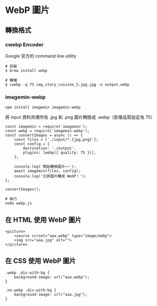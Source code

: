 # WebP 圖片

## 轉換格式
### cwebp Encoder
Google 官方的 command line utility

	# 安裝
	$ brew install webp
	 
	# 轉檔
	$ cwebp -q 75 img_story_cuisine_3.jpg.jpg -o output.webp

### imagemin-webp

	npm install imagemin imagemin-webp

將 input 資料夾裡所有 .jpg 和 .png 圖片轉換成 .webp（影像品質設定為 75）

	const imagemin = require('imagemin');
	const webp = require('imagemin-webp');
	const convertImages = async () => {
	    const files = ['./input/*.{jpg,png}'];
	    const config = {
	        destination: './output',
	        plugins: [webp({ quality: 75 })],
	    };
		
	    console.log('開始轉換圖片⋯⋯');
	    await imagemin(files, config);
	    console.log('已將圖片轉成 WebP！');
	};
		
	convertImages();

	# 執行
	node webp.js

## 在 HTML 使用 WebP 圖片
	<picture>
	    <source srcset="aaa.webp" type="image/webp">
	    <img src="aaa.jpg" alt="">
	</picture>

## 在 CSS 使用 WebP 圖片
	 
	.webp .div-with-bg {
	    background-image: url("aaa.webp");
	}
	 
	.no-webp .div-with-bg {
	    background-image: url("aaa.jpg");
	}